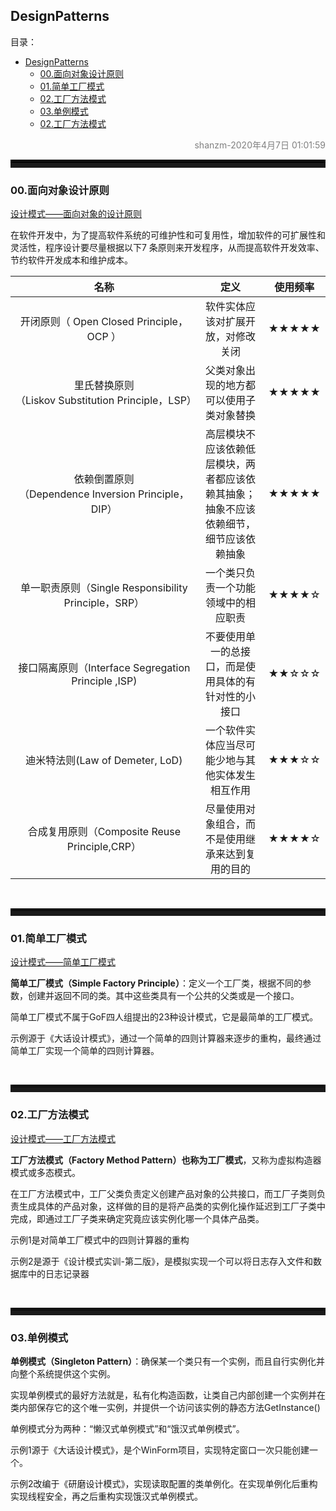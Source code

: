 ## DesignPatterns


<!-- @import "[TOC]" {cmd="toc" depthFrom=1 depthTo=6 orderedList=false} -->

<!-- code_chunk_output -->
目录：
- [DesignPatterns](#designpatterns)
  - [00.面向对象设计原则](#00面向对象设计原则)
  - [01.简单工厂模式](#01简单工厂模式)
  - [02.工厂方法模式](#02工厂方法模式)
  - [03.单例模式](#03单例模式)
  - [02.工厂方法模式](#02工厂方法模式)
<!-- /code_chunk_output -->


<div style="color:gray;text-align:right">shanzm-2020年4月7日 01:01:59</div>
<hr style="height:8px;border:none;border-top:5px double black;" />



### 00.面向对象设计原则

[设计模式——面向对象的设计原则](https://www.cnblogs.com/shanzhiming/p/12608123.html)

在软件开发中，为了提高软件系统的可维护性和可复用性，增加软件的可扩展性和灵活性，程序设计要尽量根据以下7 条原则来开发程序，从而提高软件开发效率、节约软件开发成本和维护成本。

|                         名称                         |                             定义                             | 使用频率 |
| :--------------------------------------------------: | :----------------------------------------------------------: | :------: |
|       开闭原则（ Open Closed Principle，OCP ）       |              软件实体应该对扩展开放，对修改关闭              |  ★★★★★   |
|  里氏替换原则（Liskov Substitution Principle，LSP）  |           父类对象出现的地方都可以使用子类对象替换           |  ★★★★★   |
| 依赖倒置原则（Dependence Inversion Principle，DIP）  | 高层模块不应该依赖低层模块，两者都应该依赖其抽象；抽象不应该依赖细节，细节应该依赖抽象 |  ★★★★★   |
| 单一职责原则（Single Responsibility Principle，SRP） |             一个类只负责一个功能领域中的相应职责             |  ★★★★☆   |
| 接口隔离原则（Interface Segregation Principle ,ISP)  |     不要使用单一的总接口，而是使用具体的有针对性的小接口     |  ★★☆☆☆   |
|           迪米特法则(Law of Demeter, LoD)            |       一个软件实体应当尽可能少地与其他实体发生相互作用       |  ★★★☆☆   |
|    合成复用原则（Composite Reuse Principle,CRP）     |      尽量使用对象组合，而不是使用继承来达到复用的目的      |  ★★★★☆   |



</br>
<hr style="height:8px;border:none;border-top:4px double black;" />

### 01.简单工厂模式

[设计模式——简单工厂模式](https://www.cnblogs.com/shanzhiming/p/12616423.html)

**简单工厂模式（Simple Factory Principle）**：定义一个工厂类，根据不同的参数，创建并返回不同的类。其中这些类具有一个公共的父类或是一个接口。

简单工厂模式不属于GoF四人组提出的23种设计模式，它是最简单的工厂模式。

示例源于《大话设计模式》，通过一个简单的四则计算器来逐步的重构，最终通过简单工厂实现一个简单的四则计算器。

</br>
<hr style="height:8px;border:none;border-top:4px double black;" />

### 02.工厂方法模式

[设计模式——工厂方法模式](https://www.cnblogs.com/shanzhiming/p/12629387.html)

**工厂方法模式（Factory Method Pattern）**也称为**工厂模式**，又称为虚拟构造器模式或多态模式。

在工厂方法模式中，工厂父类负责定义创建产品对象的公共接口，而工厂子类则负责生成具体的产品对象，这样做的目的是将产品类的实例化操作延迟到工厂子类中完成，即通过工厂子类来确定究竟应该实例化哪一个具体产品类。

示例1是对简单工厂模式中的四则计算器的重构

示例2是源于《设计模式实训-第二版》，是模拟实现一个可以将日志存入文件和数据库中的日志记录器

</br>
<hr style="height:8px;border:none;border-top:4px double black;" />

### 03.单例模式

**单例模式（Singleton Pattern）**：确保某一个类只有一个实例，而且自行实例化并向整个系统提供这个实例。

实现单例模式的最好方法就是，私有化构造函数，让类自己内部创建一个实例并在类内部保存它的这个唯一实例，并提供一个访问该实例的静态方法GetInstance()

单例模式分为两种：“懒汉式单例模式”和“饿汉式单例模式”。

示例1源于《大话设计模式》，是个WinForm项目，实现特定窗口一次只能创建一个。

示例2改编于《研磨设计模式》，实现读取配置的类单例化。在实现单例化后重构实现线程安全，再之后重构实现饿汉式单例模式。

